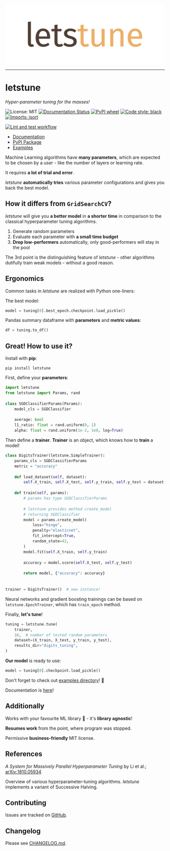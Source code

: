<div align="center">
  <img src="https://raw.githubusercontent.com/mslapek/letstune/main/img/logo.svg"><br>
</div>

-----------------

# letstune

*Hyper-parameter tuning for the masses!*

![License: MIT](https://img.shields.io/badge/license-MIT-purple.svg?style=flat-square)
[![Documentation Status](https://readthedocs.org/projects/letstune/badge/?version=latest&style=flat-square)](https://letstune.readthedocs.io/en/latest/?badge=latest)
[![PyPI wheel](https://img.shields.io/pypi/wheel/letstune?color=orange&label=pip&style=flat-square)](https://pypi.org/project/letstune/)
[![Code style: black](https://img.shields.io/badge/code%20style-black-000000.svg?style=flat-square)](https://github.com/psf/black)
[![Imports: isort](https://img.shields.io/badge/%20imports-isort-%231674b1?style=flat-square)](https://pycqa.github.io/isort/)

[![Lint and test workflow](https://github.com/mslapek/letstune/actions/workflows/linttest.yml/badge.svg)](https://github.com/mslapek/letstune/actions/workflows/linttest.yml)

* [Documentation](https://letstune.readthedocs.io/en/latest/)
* [PyPI Package](https://pypi.org/project/letstune/)
* [Examples](examples)

Machine Learning algorithms have **many parameters**, which are expected to be
chosen by a user - like the number of layers or learning rate.

It requires **a lot of trial and error**.

_letstune_ **automatically tries** various parameter configurations and
gives you back the best model.

## How it differs from `GridSearchCV`?

_letstune_ will give you **a better model** in **a shorter time** in comparison
to the classical hyperparameter tuning algorithms.

1. Generate random parameters
2. Evaluate each parameter with **a small time budget**
3. **Drop low-performers** automatically, only good-performers will stay in the pool

The 3rd point is the distinguishing feature of _letstune_ - other algorithms
dutifully train weak models - without a good reason.

## Ergonomics

Common tasks in _letstune_ are realized with Python one-liners:

The best model:

```python
model = tuning[0].best_epoch.checkpoint.load_pickle()
```

Pandas summary dataframe with **parameters** and **metric values**:

```python
df = tuning.to_df()
```

## Great! How to use it?

Install with **pip**:

```
pip install letstune
```

First, define your **parameters**:

```python
import letstune
from letstune import Params, rand

class SGDClassifierParams(Params):
    model_cls = SGDClassifier

    average: bool
    l1_ratio: float = rand.uniform(0, 1)
    alpha: float = rand.uniform(1e-2, 1e0, log=True)
```

Then define a **trainer**.
**Trainer** is an object, which knows how to **train** a model!

```python
class DigitsTrainer(letstune.SimpleTrainer):
    params_cls = SGDClassifierParams
    metric = "accuracy"

    def load_dataset(self, dataset):
        self.X_train, self.X_test, self.y_train, self.y_test = dataset

    def train(self, params):
        # params has type SGDClassifierParams

        # letstune provides method create_model
        # returning SGDClassifier
        model = params.create_model(
            loss="hinge",
            penalty="elasticnet",
            fit_intercept=True,
            random_state=42,
        )
        model.fit(self.X_train, self.y_train)

        accuracy = model.score(self.X_test, self.y_test)

        return model, {"accuracy": accuracy}


trainer = DigitsTrainer()  # new instance!
```

Neural networks and gradient boosting trainings
can be based on `letstune.EpochTrainer`,
which has `train_epoch` method.

Finally, **let's tune**!

```python
tuning = letstune.tune(
    trainer,
    16,  # number of tested random parameters
    dataset=(X_train, X_test, y_train, y_test),
    results_dir="digits_tuning",
)
```

**Our model** is ready to use:

```python
model = tuning[0].checkpoint.load_pickle()
```

Don't forget to check out [examples directory](examples)! 👀

Documentation is [here](https://letstune.readthedocs.io/en/latest/)!

## Additionally

Works with your favourite ML library 🐍 - it's **library agnostic**!

**Resumes work** from the point, where program was stopped.

Permissive **business-friendly** MIT license.

## References

*A System for Massively Parallel Hyperparameter Tuning* by Li et al.;
[arXiv:1810.05934](https://arxiv.org/abs/1810.05934)

Overview of various hyperparameter-tuning algorithms.
_letstune_ implements a variant of Successive Halving.

## Contributing

Issues are tracked on [GitHub](https://github.com/mslapek/letstune/issues).

## Changelog

Please see [CHANGELOG.md](CHANGELOG.md).
